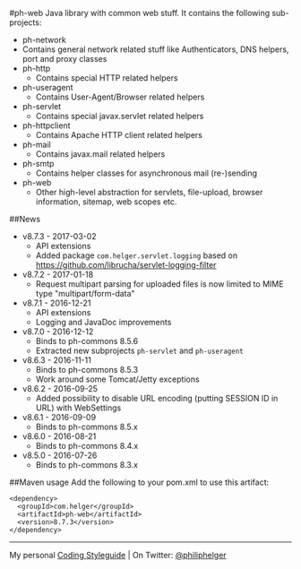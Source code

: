 #ph-web
Java library with common web stuff. It contains the following sub-projects:
  * ph-network
   * Contains general network related stuff like Authenticators, DNS helpers, port and proxy classes
  * ph-http
    * Contains special HTTP related helpers 
  * ph-useragent
    * Contains User-Agent/Browser related helpers 
  * ph-servlet
    * Contains special javax.servlet related helpers 
  * ph-httpclient
    * Contains Apache HTTP client related helpers
  * ph-mail
    * Contains javax.mail related helpers
  * ph-smtp
    * Contains helper classes for asynchronous mail (re-)sending
  * ph-web
    * Other high-level abstraction for servlets, file-upload, browser information, sitemap, web scopes etc.
  
##News

  * v8.7.3 - 2017-03-02
    * API extensions
    * Added package `com.helger.servlet.logging` based on https://github.com/librucha/servlet-logging-filter
  * v8.7.2 - 2017-01-18
    * Request multipart parsing for uploaded files is now limited to MIME type "multipart/form-data"
  * v8.7.1 - 2016-12-21
    * API extensions
    * Logging and JavaDoc improvements
  * v8.7.0 - 2016-12-12
    * Binds to ph-commons 8.5.6
    * Extracted new subprojects `ph-servlet` and `ph-useragent`
  * v8.6.3 - 2016-11-11
    * Binds to ph-commons 8.5.3
    * Work around some Tomcat/Jetty exceptions
  * v8.6.2 - 2016-09-25
    * Added possibility to disable URL encoding (putting SESSION ID in URL) with WebSettings
  * v8.6.1 - 2016-09-09
    * Binds to ph-commons 8.5.x
  * v8.6.0 - 2016-08-21
    * Binds to ph-commons 8.4.x
  * v8.5.0 - 2016-07-26
    * Binds to ph-commons 8.3.x

##Maven usage
Add the following to your pom.xml to use this artifact:

```
<dependency>
  <groupId>com.helger</groupId>
  <artifactId>ph-web</artifactId>
  <version>8.7.3</version>
</dependency>
```

---

My personal [Coding Styleguide](https://github.com/phax/meta/blob/master/CodeingStyleguide.md) |
On Twitter: <a href="https://twitter.com/philiphelger">@philiphelger</a>
